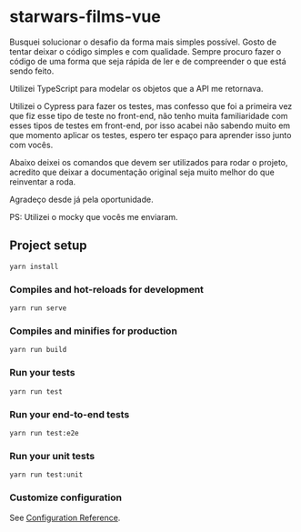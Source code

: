 # starwars-films-vue

Busquei solucionar o desafio da forma mais simples possível.
Gosto de tentar deixar o código simples e com qualidade. Sempre procuro fazer o código de uma forma que seja rápida de
ler e de compreender o que está sendo feito.

Utilizei TypeScript para modelar os objetos que a API me retornava.

Utilizei o Cypress para fazer os testes, mas confesso que foi a primeira vez que fiz esse tipo de teste no front-end,
não tenho muita familiaridade com esses tipos de testes em front-end, por isso acabei não sabendo muito em que momento
aplicar os testes, espero ter espaço para aprender isso junto com vocês.

Abaixo deixei os comandos que devem ser utilizados para rodar o projeto, acredito que deixar a documentação original
seja muito melhor do que reinventar a roda.

Agradeço desde já pela oportunidade.

PS: Utilizei o mocky que vocês me enviaram.

## Project setup
```
yarn install
```

### Compiles and hot-reloads for development
```
yarn run serve
```

### Compiles and minifies for production
```
yarn run build
```

### Run your tests
```
yarn run test
```

### Run your end-to-end tests
```
yarn run test:e2e
```

### Run your unit tests
```
yarn run test:unit
```

### Customize configuration
See [Configuration Reference](https://cli.vuejs.org/config/).
